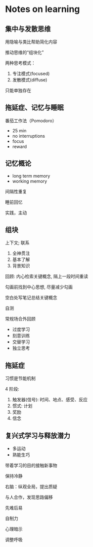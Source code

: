 # Notes on learning

## 集中与发散思维

用隐喻与类比帮助简化内容

推动思维的“组块化”

两种思考模式：

1. 专注模式(focused)
2. 发散模式(diffuse)

只能单独存在

## 拖延症、记忆与睡眠

番茄工作法（Pomodoro）

* 25 min
* no interruptions
* focus
* reward

## 记忆概论

* long term memory
* working memory

间隔性重复

睡前回忆

实践，主动

## 组块

上下文; 联系

1. 全神贯注
2. 基本了解
3. 背景知识

回顾: 内心检索关键概念, 隔上一段时间重读

勾画前找到中心思想, 尽量减少勾画

空白处写笔记总结关键概念

自测

常规场合外回顾

* 过度学习
* 刻意训练
* 交替学习
* 独立思考

## 拖延症

习惯是节能机制

4 阶段:

1. 触发器(信号): 时间、地点、感受、反应
2. 惯式: 计划
3. 奖励
4. 信念

## 复兴式学习与释放潜力

* 多运动
* 熟能生巧

带着学习的目的接触新事物

保持冷静

右脑：纵观全局，提出质疑

与人合作，发现思路偏移

先难后易

自制力

心理暗示

调整呼吸
